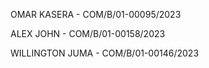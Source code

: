 OMAR KASERA - COM/B/01-00095/2023 <br/>

ALEX JOHN - COM/B/01-00158/2023 <br/>

WILLINGTON JUMA - COM/B/01-00146/2023 <br/>
